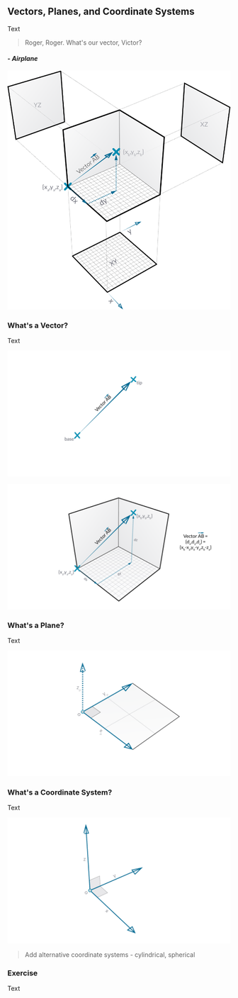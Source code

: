 ## Vectors, Planes, and Coordinate Systems
Text

> Roger, Roger. What's our vector, Victor?

#### - *Airplane*

![Vectors, Planes, and Coordinates](images/5-2/VectorsPlanesCoodinates.png)


### What's a Vector?
Text

![Vector](images/5-2/Vector.png)

![Vector Details](images/5-2/Vector-Detailed.png)

### What's a Plane?
Text

![Plane](images/5-2/Plane.png)

### What's a Coordinate System?
Text

![Coordinate System](images/5-2/CoordinateSystem.png)
> Add alternative coordinate systems - cylindrical, spherical

### Exercise
Text

